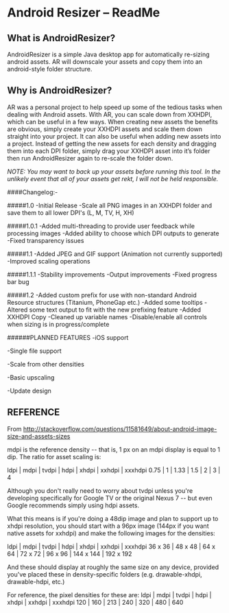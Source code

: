 Android Resizer – ReadMe
===

What is AndroidResizer?
---
AndroidResizer is a simple Java desktop app for automatically re-sizing android assets.
AR will downscale your assets and copy them into an android-style folder structure.

Why is AndroidResizer?
---
AR was a personal project to help speed up some of the tedious tasks when dealing with Android assets. With AR, you can scale down from XXHDPI, which can be useful in a few ways. When creating new assets the benefits are obvious, simply create your XXHDPI assets and scale them down straight into your project.
It can also be useful when adding new assets into a project. Instead of getting the new assets for each density and dragging them into each DPI folder, simply drag your XXHDPI asset into it’s folder then run AndroidResizer again to re-scale the folder down.

_NOTE: You may want to back up your assets before running this tool. In the unlikely event that all of your assets get rekt, I will not be held responsible._

####Changelog:-

#####1.0
-Initial Release
-Scale all PNG images in an XXHDPI folder and save them to all lower DPI's (L, M, TV, H, XH)

#####1.0.1
-Added multi-threading to provide user feedback while processing images
-Added ability to choose which DPI outputs to generate
-Fixed transparency issues

#####1.1
-Added JPEG and GIF support (Animation not currently supported)
-Improved scaling operations

#####1.1.1
-Stability improvements
-Output improvements
-Fixed progress bar bug

#####1.2
-Added custom prefix for use with non-standard Android Resource structures (Titanium, PhoneGap etc.)
-Added some tooltips
-Altered some text output to fit with the new prefixing feature
-Added XXHDPI Copy
-Cleaned up variable names
-Disable/enable all controls when sizing is in progress/complete

######PLANNED FEATURES
-iOS support

-Single file support

-Scale from other densities

-Basic upscaling

-Update design


REFERENCE
---

From http://stackoverflow.com/questions/11581649/about-android-image-size-and-assets-sizes

mdpi is the reference density -- that is, 1 px on an mdpi display is equal to 1 dip. The ratio for asset scaling is:

ldpi | mdpi | tvdpi | hdpi | xhdpi | xxhdpi | xxxhdpi
0.75 | 1       | 1.33  | 1.5   | 2        | 3           | 4

Although you don't really need to worry about tvdpi unless you're developing specifically for Google TV or the original Nexus 7 -- but even Google recommends simply using hdpi assets.

What this means is if you're doing a 48dip image and plan to support up to xhdpi resolution, you should start with a 96px image (144px if you want native assets for xxhdpi) and make the following images for the densities:

ldpi       | mdpi     | tvdpi     | hdpi      | xhdpi      | xxhdpi      | xxxhdpi
36 x 36 | 48 x 48 | 64 x 64  | 72 x 72 | 96 x 96   | 144 x 144 | 192 x 192

And these should display at roughly the same size on any device, provided you've placed these in density-specific folders (e.g. drawable-xhdpi, drawable-hdpi, etc.)	

For reference, the pixel densities for these are:
ldpi   | mdpi  | tvdpi  | hdpi  | xhdpi  | xxhdpi  | xxxhdpi
120   | 160     | 213    | 240   | 320     | 480       | 640
